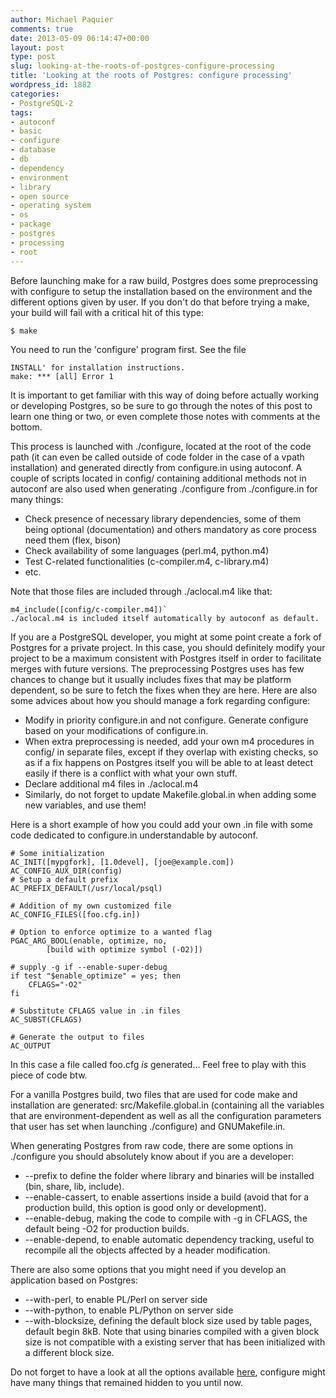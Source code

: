 ```yaml
---
author: Michael Paquier
comments: true
date: 2013-05-09 06:14:47+00:00
layout: post
type: post
slug: looking-at-the-roots-of-postgres-configure-processing
title: 'Looking at the roots of Postgres: configure processing'
wordpress_id: 1882
categories:
- PostgreSQL-2
tags:
- autoconf
- basic
- configure
- database
- db
- dependency
- environment
- library
- open source
- operating system
- os
- package
- postgres
- processing
- root
---
```


Before launching make for a raw build, Postgres does some preprocessing with configure to setup the installation based on the environment and the different options given by user. If you don't do that before trying a make, your build will fail with a critical hit of this type:

    $ make

You need to run the 'configure' program first. See the file

    INSTALL' for installation instructions.
    make: *** [all] Error 1

It is important to get familiar with this way of doing before actually working or developing Postgres, so be sure to go through the notes of this post to learn one thing or two, or even complete those notes with comments at the bottom.

This process is launched with ./configure, located at the root of the code path (it can even be called outside of code folder in the case of a vpath installation) and generated directly from configure.in using autoconf. A couple of scripts located in config/ containing additional methods not in autoconf are also used when generating ./configure from ./configure.in for many things:

  * Check presence of necessary library dependencies, some of them being optional (documentation) and others mandatory as core process need them (flex, bison)
  * Check availability of some languages (perl.m4, python.m4)
  * Test C-related functionalities (c-compiler.m4, c-library.m4)
  * etc.

Note that those files are included through ./aclocal.m4 like that:

    m4_include([config/c-compiler.m4])`
    ./aclocal.m4 is included itself automatically by autoconf as default.

If you are a PostgreSQL developer, you might at some point create a fork of Postgres for a private project. In this case, you should definitely modify your project to be a maximum consistent with Postgres itself in order to facilitate merges with future versions. The preprocessing Postgres uses has few chances to change but it usually includes fixes that may be platform dependent, so be sure to fetch the fixes when they are here. Here are also some advices about how you should manage a fork regarding configure:

  * Modify in priority configure.in and not configure. Generate configure based on your modifications of configure.in.
  * When extra preprocessing is needed, add your own m4 procedures in config/ in separate files, except if they overlap with existing checks, so as if a fix happens on Postgres itself you will be able to at least detect easily if there is a conflict with what your own stuff.
  * Declare additional m4 files in ./aclocal.m4
  * Similarly, do not forget to update Makefile.global.in when adding some new variables, and use them!

Here is a short example of how you could add your own .in file with some code dedicated to configure.in understandable by autoconf.

    # Some initialization
    AC_INIT([mypgfork], [1.0devel], [joe@example.com])
    AC_CONFIG_AUX_DIR(config)
    # Setup a default prefix
    AC_PREFIX_DEFAULT(/usr/local/psql)
    
    # Addition of my own customized file
    AC_CONFIG_FILES([foo.cfg.in])
    
    # Option to enforce optimize to a wanted flag
    PGAC_ARG_BOOL(enable, optimize, no,
            [build with optimize symbol (-O2)])
    
    # supply -g if --enable-super-debug
    if test "$enable_optimize" = yes; then
        CFLAGS="-O2"
    fi
    
    # Substitute CFLAGS value in .in files
    AC_SUBST(CFLAGS)
    
    # Generate the output to files
    AC_OUTPUT

In this case a file called foo.cfg *is* generated... Feel free to play with this piece of code btw.

For a vanilla Postgres build, two files that are used for code make and installation are generated: src/Makefile.global.in (containing all the variables that are environment-dependent as well as all the configuration parameters that user has set when launching ./configure) and GNUMakefile.in.

When generating Postgres from raw code, there are some options in ./configure you should absolutely know about if you are a developer:

  * --prefix to define the folder where library and binaries will be installed (bin, share, lib, include).
  * --enable-cassert, to enable assertions inside a build (avoid that for a production build, this option is good only or development).
  * --enable-debug, making the code to compile with -g in CFLAGS, the default being -O2 for production builds.
  * --enable-depend, to enable automatic dependency tracking, useful to recompile all the objects affected by a header modification.

There are also some options that you might need if you develop an application based on Postgres:

  * --with-perl, to enable PL/Perl on server side
  * --with-python, to enable PL/Python on server side
  * --with-blocksize, defining the default block size used by table pages, default begin 8kB. Note that using binaries compiled with a given block size is not compatible with a existing server that has been initialized with a different block size.

Do not forget to have a look at all the options available [here](http://www.postgresql.org/docs/devel/static/install-procedure.html), configure might have many things that remained hidden to you until now.
